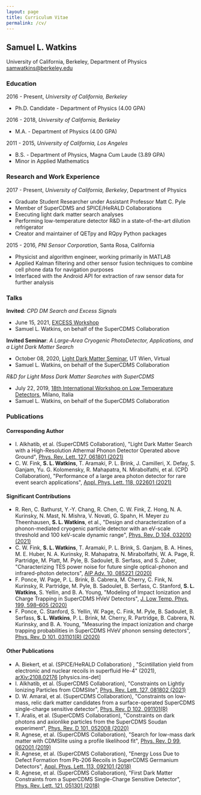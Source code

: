 ```yaml
---
layout: page
title: Curriculum Vitae
permalink: /cv/
---
```


## Samuel L. Watkins
University of California, Berkeley, Department of Physics  
[samwatkins@berkeley.edu](samwatkins@berkeley.edu)

### Education

2016 - Present, *University of California, Berkeley*
 - Ph.D. Candidate - Department of Physics (4.00 GPA)
 
2016 - 2018, *University of California, Berkeley*
 - M.A. - Department of Physics (4.00 GPA)

2011 - 2015, *University of California, Los Angeles*
 - B.S. - Department of Physics, Magna Cum Laude (3.89 GPA)
 - Minor in Applied Mathematics

### Research and Work Experience

2017 - Present, *University of California, Berkeley*, Department of Physics
 - Graduate Student Researcher under Assistant Professor Matt C. Pyle
 - Member of SuperCDMS and SPICE/HeRALD Collaborations
 - Executing light dark matter search analyses
 - Performing low-temperature detector R&D in a state-of-the-art dilution refrigerator
 - Creator and maintainer of QETpy and RQpy Python packages

2015 - 2016, *PNI Sensor Corporation*, Santa Rosa, California
 - Physicist and algorithm engineer, working primarily in MATLAB
 - Applied Kalman filtering and other sensor fusion techniques to combine cell phone data for navigation purposes
 - Interfaced with the Android API for extraction of raw sensor data for further analysis

### Talks

**Invited**: *CPD DM Search and Excess Signals*
 - June 15, 2021, [EXCESS Workshop](https://indico.cern.ch/event/1013203/)
 - Samuel L. Watkins, on behalf of the SuperCDMS Collaboration

**Invited Seminar**: *A Large-Area Cryogenic PhotoDetector, Applications, and a Light Dark Matter Search*
 - October 08, 2020, [Light Dark Matter Seminar](https://indico.cern.ch/event/956242/), UT Wien, Virtual
 - Samuel L. Watkins, on behalf of the SuperCDMS Collaboration
 
*R&D for Light Mass Dark Matter Searches with SuperCDMS*
 - July 22, 2019, [18th International Workshop on Low Temperature Detectors](https://www.ltd18.unimib.it/), Milano, Italia
 - Samuel L. Watkins, on behalf of the SuperCDMS Collaboration
 
### Publications

#### Corresponding Author

 - I. Alkhatib, et al. (SuperCDMS Collaboration), "Light Dark Matter Search with a High-Resolution Athermal Phonon Detector Operated above Ground", [Phys. Rev. Lett. 127, 061801 (2021)](https://doi.org/10.1103/PhysRevLett.127.061801)
 - C. W. Fink, **S. L. Watkins**, T. Aramaki, P. L. Brink, J. Camilleri, X. Defay, S. Ganjam, Yu. G. Kolomensky, R. Mahapatra, N. Mirabolfathi, et al. (CPD Collaboration), "Performance of a large area photon detector for rare event search applications", [Appl. Phys. Lett. 118, 022601 (2021)](https://doi.org/10.1063/5.0032372)

#### Significant Contributions

 - R. Ren, C. Bathurst, Y.-Y. Chang, R. Chen, C. W. Fink, Z. Hong, N. A. Kurinsky, N. Mast, N. Mishra, V. Novati, G. Spahn, H. Meyer zu Theenhausen, **S. L. Watkins**, et al., "Design and characterization of a phonon-mediated cryogenic particle detector with an eV-scale threshold and 100 keV-scale dynamic range", [Phys. Rev. D 104, 032010 (2021)](https://doi.org/10.1103/PhysRevD.104.032010)
 - C. W. Fink, **S. L. Watkins**, T. Aramaki, P. L. Brink, S. Ganjam, B. A. Hines, M. E. Huber, N. A. Kurinsky, R. Mahapatra, N. Mirabolfathi, W. A. Page, R. Partridge, M. Platt, M. Pyle, B. Sadoulet, B. Serfass, and S. Zuber, "Characterizing TES power noise for future single optical-phonon and infrared-photon detectors", [AIP Adv. 10, 085221 (2020)](https://doi.org/10.1063/5.0011130)
 - F. Ponce, W. Page, P. L. Brink, B. Cabrera, M. Cherry, C. Fink, N. Kurinsky, R. Partridge, M. Pyle, B. Sadoulet, B. Serfass, C. Stanford, **S. L. Watkins**, S. Yellin, and B. A. Young, "Modeling of Impact Ionization and Charge Trapping in SuperCDMS HVeV Detectors",  [J. Low Temp. Phys. 199, 598–605 (2020)](https://doi.org/10.1007/s10909-020-02349-x)
 - F. Ponce, C. Stanford, S. Yellin, W. Page, C. Fink, M. Pyle, B. Sadoulet, B. Serfass, **S. L. Watkins**, P. L. Brink, M. Cherry, R. Partridge, B. Cabrera, N. Kurinsky, and B. A. Young, "Measuring the impact ionization and charge trapping probabilities in SuperCDMS HVeV phonon sensing detectors", [Phys. Rev. D 101, 031101(R) (2020)](https://doi.org/10.1103/PhysRevD.101.031101)

#### Other Publications

 - A. Biekert, et al. (SPICE/HeRALD Collaboration) , "Scintillation yield from electronic and nuclear recoils in superfluid He-4" (2021), [arXiv:2108.02176](https://arxiv.org/abs/2108.02176) [physics.ins-det]
 - I. Alkhatib, et al. (SuperCDMS Collaboration), "Constraints on Lightly Ionizing Particles from CDMSlite", [Phys. Rev. Lett. 127, 081802 (2021)](https://doi.org/10.1103/PhysRevLett.127.081802)
 - D. W. Amaral, et al. (SuperCDMS Collaboration), "Constraints on low-mass, relic dark matter candidates from a surface-operated SuperCDMS single-charge sensitive detector", [Phys. Rev. D 102, 091101(R)](https://doi.org/10.1103/PhysRevD.102.091101)
 - T. Aralis, et al. (SuperCDMS Collaboration), "Constraints on dark photons and axionlike particles from the SuperCDMS Soudan experiment", [Phys. Rev. D 101, 052008 (2020)](https://doi.org/10.1103/PhysRevD.101.052008)
 - R. Agnese, et al. (SuperCDMS Collaboration), "Search for low-mass dark matter with CDMSlite using a profile likelihood fit", [Phys. Rev. D 99, 062001 (2019)](https://doi.org/10.1103/PhysRevD.99.062001)
 - R. Agnese, et al. (SuperCDMS Collaboration), "Energy Loss Due to Defect Formation from Pb-206 Recoils in SuperCDMS Germanium Detectors", [Appl. Phys. Lett. 113, 092101 (2018)](https://doi.org/10.1063/1.5041457)
 - R. Agnese, et al. (SuperCDMS Collaboration), "First Dark Matter Constraints from a SuperCDMS Single-Charge Sensitive Detector", [Phys. Rev. Lett. 121, 051301 (2018)](https://doi.org/10.1103/PhysRevLett.121.051301)
